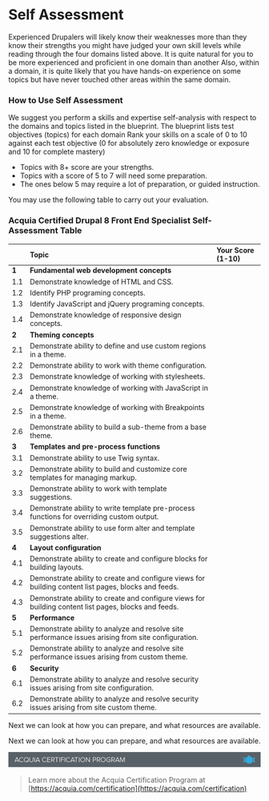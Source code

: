 # Self Assessment

Experienced Drupalers will likely know their weaknesses more than they know their strengths you might have judged your own skill levels while reading through the four domains listed above. It is quite natural for you to be more experienced and proficient in one domain than another Also, within a domain, it is quite likely that you have hands-on experience on some topics but have never touched other areas within the same domain.

### How to Use Self Assessment

We suggest you perform a skills and expertise self-analysis with respect to the domains and topics listed in the blueprint. The blueprint lists test objectives \(topics\) for each domain Rank your skills on a scale of 0 to 10 against each test objective \(0 for absolutely zero knowledge or exposure and 10 for complete mastery\)

* Topics with 8+ score are your strengths.
* Topics with a score of 5 to 7 will need some preparation.
* The ones below 5 may require a lot of preparation, or guided instruction.

You may use the following table to carry out your evaluation.

### Acquia Certified Drupal 8 Front End Specialist Self-Assessment Table

|  | Topic | Your Score \(1-10\) |
| :--- | :--- | :--- |
|  **1** | **Fundamental web development concepts** |  |
| 1.1 | Demonstrate knowledge of HTML and CSS. |  |
| 1.2 | Identify PHP programing concepts. |  |
| 1.3 | Identify JavaScript and jQuery programing concepts. |  |
| 1.4 | Demonstrate knowledge of responsive design concepts. |  |
| **2** | **Theming concepts** |  |
| 2.1 | Demonstrate ability to define and use custom regions in a theme. |  |
| 2.2 | Demonstrate ability to work with theme configuration. |  |
| 2.3 | Demonstrate knowledge of working with stylesheets. |  |
| 2.4 | Demonstrate knowledge of working with JavaScript in a theme. |  |
| 2.5 | Demonstrate knowledge of working with Breakpoints in a theme. |  |
| 2.6 | Demonstrate ability to build a sub-theme from a base theme. |  |
| **3** | **Templates and pre-process functions** |  |
| 3.1 | Demonstrate ability to use Twig syntax. |  |
| 3.2 | Demonstrate ability to build and customize core templates for managing markup. |  |
| 3.3 | Demonstrate ability to work with template suggestions. |  |
| 3.4 | Demonstrate ability to write template pre-process functions for overriding custom output. |  |
| 3.5 | Demonstrate ability to use form alter and template suggestions alter. |  |
| **4** | **Layout configuration** |  |
| 4.1 | Demonstrate ability to create and configure blocks for building layouts. |  |
| 4.2 | Demonstrate ability to create and configure views for building content list pages, blocks and feeds. |  |
| 4.3 | Demonstrate ability to create and configure views for building content list pages, blocks and feeds. |  |
| **5** | **Performance** |  |
| 5.1 | Demonstrate ability to analyze and resolve site performance issues arising from site configuration. |  |
| 5.2 | Demonstrate ability to analyze and resolve site performance issues arising from custom theme. |  |
| **6** | **Security** |  |
| 6.1 | Demonstrate ability to analyze and resolve security issues arising from site configuration. |  |
| 6.2 | Demonstrate ability to analyze and resolve security issues arising from site custom theme. |  |

Next we can look at how you can prepare, and what resources are available.

Next we can look at how you can prepare, and what resources are available.

![](.gitbook/assets/inner-page-footer.png)

> Learn more about the Acquia Certification Program at [https://acquia.com/certification](https://acquia.com/certification)

